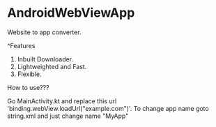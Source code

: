 # AndroidWebViewApp

Website to app converter.

^Features
1. Inbuilt Downloader.
2. Lightweighted and Fast.
3. Flexible.

How to use???

Go MainActivity.kt and replace this url 'binding.webView.loadUrl("example.com")'.
To change app name goto string.xml and just change name "<string name="app_name">MyApp</string>"